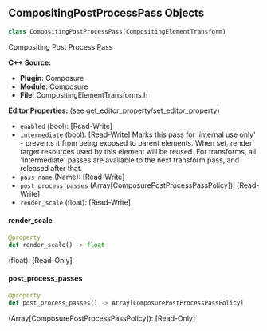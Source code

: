 ## CompositingPostProcessPass Objects

```python
class CompositingPostProcessPass(CompositingElementTransform)
```

Compositing Post Process Pass

**C++ Source:**

- **Plugin**: Composure
- **Module**: Composure
- **File**: CompositingElementTransforms.h

**Editor Properties:** (see get_editor_property/set_editor_property)

- ``enabled`` (bool):  [Read-Write]
- ``intermediate`` (bool):  [Read-Write] Marks this pass for 'internal use only' - prevents it from being exposed to parent elements.
  When set, render target resources used by this element will be reused. For transforms, all 'Intermediate'
  passes are available to the next transform pass, and released after that.
- ``pass_name`` (Name):  [Read-Write]
- ``post_process_passes`` (Array[ComposurePostProcessPassPolicy]):  [Read-Write]
- ``render_scale`` (float):  [Read-Write]

<a id="unreal.CompositingPostProcessPass.render_scale"></a>

#### render_scale

```python
@property
def render_scale() -> float
```

(float):  [Read-Only]

<a id="unreal.CompositingPostProcessPass.post_process_passes"></a>

#### post_process_passes

```python
@property
def post_process_passes() -> Array[ComposurePostProcessPassPolicy]
```

(Array[ComposurePostProcessPassPolicy]):  [Read-Only]

<a id="unreal.CompositingElementMaterialPass"></a>